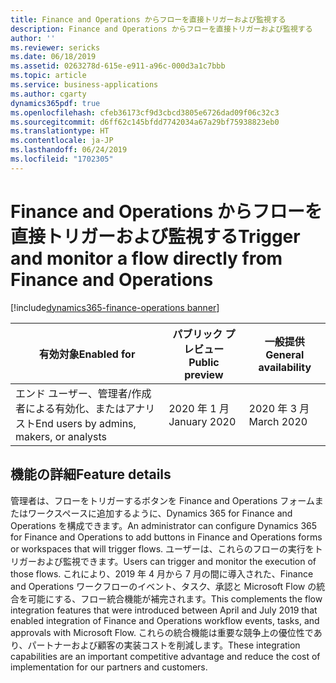 ```yaml
---
title: Finance and Operations からフローを直接トリガーおよび監視する
description: Finance and Operations からフローを直接トリガーおよび監視する
author: ''
ms.reviewer: sericks
ms.date: 06/18/2019
ms.assetid: 0263278d-615e-e911-a96c-000d3a1c7bbb
ms.topic: article
ms.service: business-applications
ms.author: cgarty
dynamics365pdf: true
ms.openlocfilehash: cfeb36173cf9d3cbcd3805e6726dad09f06c32c3
ms.sourcegitcommit: d6ff62c145bfdd7742034a67a29bf75938823eb0
ms.translationtype: HT
ms.contentlocale: ja-JP
ms.lasthandoff: 06/24/2019
ms.locfileid: "1702305"
---
```

# <a name="trigger-and-monitor-a-flow-directly-from-finance-and-operations"></a><span data-ttu-id="b33ba-103">Finance and Operations からフローを直接トリガーおよび監視する</span><span class="sxs-lookup"><span data-stu-id="b33ba-103">Trigger and monitor a flow directly from Finance and Operations</span></span>
[!include[dynamics365-finance-operations banner](../includes/dynamics365-finance-operations.md)]

| <span data-ttu-id="b33ba-104">有効対象</span><span class="sxs-lookup"><span data-stu-id="b33ba-104">Enabled for</span></span>    |  <span data-ttu-id="b33ba-105">パブリック プレビュー</span><span class="sxs-lookup"><span data-stu-id="b33ba-105">Public preview</span></span> | <span data-ttu-id="b33ba-106">一般提供</span><span class="sxs-lookup"><span data-stu-id="b33ba-106">General availability</span></span> | 
| ---------- | ---------- |---------- |
|<span data-ttu-id="b33ba-107">エンド ユーザー、管理者/作成者による有効化、またはアナリスト</span><span class="sxs-lookup"><span data-stu-id="b33ba-107">End users by admins, makers, or analysts</span></span>|<span data-ttu-id="b33ba-108">2020 年 1 月</span><span class="sxs-lookup"><span data-stu-id="b33ba-108">January 2020</span></span>| <span data-ttu-id="b33ba-109">2020 年 3 月</span><span class="sxs-lookup"><span data-stu-id="b33ba-109">March 2020</span></span>|






## <a name="feature-details"></a><span data-ttu-id="b33ba-110">機能の詳細</span><span class="sxs-lookup"><span data-stu-id="b33ba-110">Feature details</span></span>
<!--feature detail start -->
<span data-ttu-id="b33ba-111">管理者は、フローをトリガーするボタンを Finance and Operations フォームまたはワークスペースに追加するように、Dynamics 365 for Finance and Operations を構成できます。</span><span class="sxs-lookup"><span data-stu-id="b33ba-111">An administrator can configure Dynamics 365 for Finance and Operations to add buttons in Finance and Operations forms or workspaces that will trigger flows.</span></span> <span data-ttu-id="b33ba-112">ユーザーは、これらのフローの実行をトリガーおよび監視できます。</span><span class="sxs-lookup"><span data-stu-id="b33ba-112">Users can trigger and monitor the execution of those flows.</span></span> <span data-ttu-id="b33ba-113">これにより、2019 年 4 月から 7 月の間に導入された、Finance and Operations ワークフローのイベント、タスク、承認と Microsoft Flow の統合を可能にする、フロー統合機能が補完されます。</span><span class="sxs-lookup"><span data-stu-id="b33ba-113">This complements the flow integration features that were introduced between April and July 2019 that enabled integration of Finance and Operations workflow events, tasks, and approvals with Microsoft Flow.</span></span> <span data-ttu-id="b33ba-114">これらの統合機能は重要な競争上の優位性であり、パートナーおよび顧客の実装コストを削減します。</span><span class="sxs-lookup"><span data-stu-id="b33ba-114">These integration capabilities are an important competitive advantage and reduce the cost of implementation for our partners and customers.</span></span>
<!--feature detail end -->










